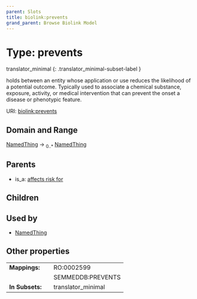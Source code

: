 ```yaml
---
parent: Slots
title: biolink:prevents
grand_parent: Browse Biolink Model
---
```


# Type: prevents

translator_minimal
{: .translator_minimal-subset-label }


holds between an entity whose application or use reduces the likelihood of a potential outcome. Typically used to associate a chemical substance, exposure, activity, or medical intervention that can prevent the onset a disease or phenotypic feature.

URI: [biolink:prevents](https://w3id.org/biolink/vocab/prevents)

## Domain and Range

[NamedThing](NamedThing.md) ->  <sub>0..*</sub> [NamedThing](NamedThing.md)

## Parents

 *  is_a: [affects risk for](affects_risk_for.md)

## Children


## Used by

 * [NamedThing](NamedThing.md)

## Other properties

|  |  |  |
| --- | --- | --- |
| **Mappings:** | | RO:0002599 |
|  | | SEMMEDDB:PREVENTS |
| **In Subsets:** | | translator_minimal |

